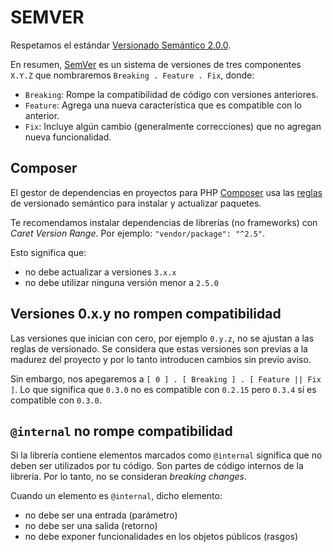 # SEMVER

Respetamos el estándar [Versionado Semántico 2.0.0](https://semver.org/lang/es/).

En resumen, [SemVer](https://semver.org/) es un sistema de versiones de tres componentes `X.Y.Z`
que nombraremos ` Breaking . Feature . Fix `, donde:

- `Breaking`: Rompe la compatibilidad de código con versiones anteriores.
- `Feature`: Agrega una nueva característica que es compatible con lo anterior.
- `Fix`: Incluye algún cambio (generalmente correcciones) que no agregan nueva funcionalidad.

## Composer

El gestor de dependencias en proyectos para PHP [Composer](https://getcomposer.org/) 
usa las [reglas](https://getcomposer.org/doc/articles/versions.md) de versionado semántico
para instalar y actualizar paquetes.

Te recomendamos instalar dependencias de librerías (no frameworks) con *Caret Version Range*.
Por ejemplo: `"vendor/package": "^2.5"`.

Esto significa que:

- no debe actualizar a versiones `3.x.x`
- no debe utilizar ninguna versión menor a `2.5.0`

## Versiones 0.x.y no rompen compatibilidad

Las versiones que inician con cero, por ejemplo `0.y.z`, no se ajustan a las reglas de versionado.
Se considera que estas versiones son previas a la madurez del proyecto y por lo tanto
introducen cambios sin previo aviso.

Sin embargo, nos apegaremos a `[ 0 ] . [ Breaking ] . [ Feature || Fix ]`. Lo que significa que `0.3.0`
no es compatible con `0.2.15` pero `0.3.4` sí es compatible con `0.3.0`.

## `@internal` no rompe compatibilidad

Si la librería contiene elementos marcados como `@internal` significa que no deben ser utilizados por tu código.
Son partes de código internos de la librería. Por lo tanto, no se consideran *breaking changes*.

Cuando un elemento es `@internal`, dicho elemento:

- no debe ser una entrada (parámetro)
- no debe ser una salida (retorno)
- no debe exponer funcionalidades en los objetos públicos (rasgos)

